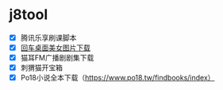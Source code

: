 # j8tool
   - [x] 腾讯乐享刷课脚本
   - [x] [回车桌面美女图片下载](mm.enterdesk.com)
   - [x] 猫耳FM广播剧剧集下载
   - [x] 刺猬猫开宝箱
   - [x] Po18小说全本下载（https://www.po18.tw/findbooks/index）